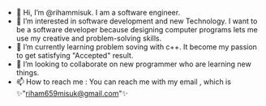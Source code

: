 - 👋 Hi, I’m @rihammisuk. I am a software engineer.
- 👀 I’m interested in software development and new Technology. I want to be a software developer because designing computer programs lets me use my creative and problem-solving skills.
- 🌱 I’m currently learning problem soving with c++. It become my passion to get satisfying "Accepted" result.
- 💞️ I’m looking to collaborate on new programmer who are learning new things.
- 📫 How to reach me : You can reach me with my email , which is ✨"riham659misuk@gmail.com"✨

<!---
rihammisuk/rihammisuk is a ✨ special ✨ repository because its `README.md` (this file) appears on your GitHub profile.
You can click the Preview link to take a look at your changes.
--->
